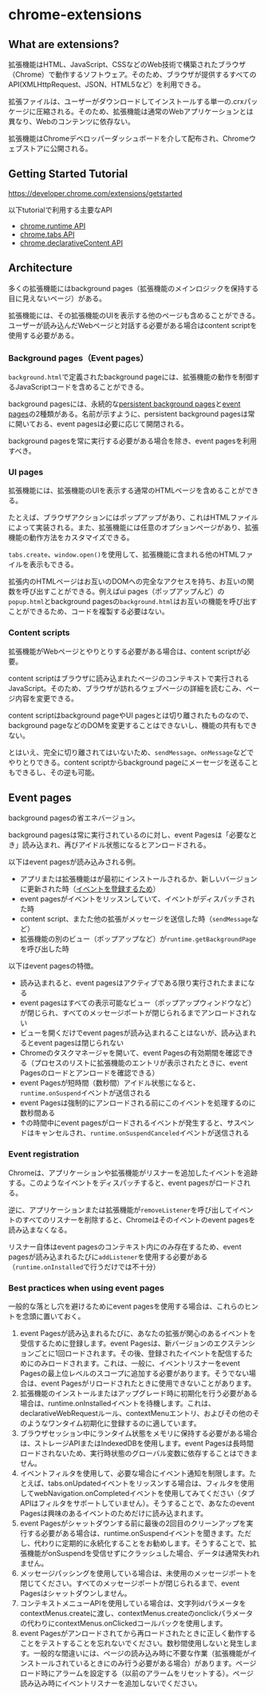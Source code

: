 # chrome-extensions

## What are extensions?
拡張機能はHTML、JavaScript、CSSなどのWeb技術で構築されたブラウザ（Chrome）で動作するソフトウェア。そのため、ブラウザが提供するすべてのAPI(XMLHttpRequest、JSON、HTML5など）を利用できる。

拡張ファイルは、ユーザーがダウンロードしてインストールする単一の.crxパッケージに圧縮される。そのため、拡張機能は通常のWebアプリケーションとは異なり、Webのコンテンツに依存ない。

拡張機能はChromeデベロッパーダッシュボードを介して配布され、Chromeウェブストアに公開される。

## Getting Started Tutorial
https://developer.chrome.com/extensions/getstarted

以下tutorialで利用する主要なAPI

- [chrome.runtime API](https://developer.chrome.com/apps/runtime)
- [chrome.tabs API](https://developer.chrome.com/extensions/tabs)
- [chrome.declarativeContent API](https://developer.chrome.com/extensions/declarativeContent)

## Architecture
多くの拡張機能にはbackground pages（拡張機能のメインロジックを保持する目に見えないページ）がある。

拡張機能には、その拡張機能のUIを表示する他のページも含めることができる。ユーザーが読み込んだWebページと対話する必要がある場合はcontent scriptを使用する必要がある。

### Background pages（Event pages）
`background.html`で定義されたbackground pageには、拡張機能の動作を制御するJavaScriptコードを含めることができる。

background pagesには、永続的な[persistent background pages](https://developer.chrome.com/extensions/background_pages)と[event pages](https://developer.chrome.com/extensions/event_pages)の2種類がある。名前が示すように、persistent background pagesは常に開いておる、event pagesは必要に応じて開閉される。

background pagesを常に実行する必要がある場合を除き、event pagesを利用すべき。

### UI pages
拡張機能には、拡張機能のUIを表示する通常のHTMLページを含めることができる。

たとえば、ブラウザアクションにはポップアップがあり、これはHTMLファイルによって実装される。また、拡張機能には任意のオプションページがあり、拡張機能の動作方法をカスタマイズできる。

`tabs.create`、`window.open()`を使用して、拡張機能に含まれる他のHTMLファイルを表示もできる。

拡張内のHTMLページはお互いのDOMへの完全なアクセスを持ち、お互いの関数を呼び出すことができる。例えばui pages（ポップアップんど）の`popup.html`とbackground pagesの`background.html`はお互いの機能を呼び出すことができるため、コードを複製する必要はない。

### Content scripts
拡張機能がWebページとやりとりする必要がある場合は、content scriptが必要。

content scriptはブラウザに読み込まれたページのコンテキストで実行されるJavaScript。そのため、ブラウザが訪れるウェブページの詳細を読むこみ、ページ内容を変更できる。

content scriptはbackground pageやUI pagesとは切り離されたものなので、background pageなどのDOMを変更することはできないし、機能の共有もできない。

とはいえ、完全に切り離されてはいないため、`sendMessage`、`onMessage`などでやりとりできる。content scriptからbackground pageにメーセージを送ることもできるし、その逆も可能。

## Event pages
background pagesの省エネバージョン。

background pagesは常に実行されているのに対し、event Pagesは「必要なとき」読み込まれ、再びアイドル状態になるとアンロードされる。

以下はevent pagesが読み込みされる例。

- アプリまたは拡張機能はが最初にインストールされるか、新しいバージョンに更新された時（[イベントを登録するため](https://developer.chrome.com/extensions/event_pages#registration)）
- event pagesがイベントをリッスンしていて、イベントがディスパッチされた時
- content script、またた他の拡張がメッセージを送信した時（`sendMessage`など）
- 拡張機能の別のビュー（ポップアップなど）が`runtime.getBackgroundPage`を呼び出した時

以下はevent pagesの特徴。

- 読み込まれると、event pagesはアクティブである限り実行されたままになる
- event pagesはすべての表示可能なビュー（ポップアップウィンドウなど）が閉じられ、すべてのメッセージポートが閉じられるまでアンロードされない
- ビューを開くだけでevent pagesが読み込まれることはないが、読み込まれるとevent pagesは閉じられない
- Chromeのタスクマネージャを開いて、event Pagesの有効期間を確認できる（プロセスのリストに拡張機能のエントリが表示されたときに、event Pagesのロードとアンロードを確認できる）
- event Pagesが短時間（数秒間）アイドル状態になると、 `runtime.onSuspend`イベントが送信される
- event Pagesは強制的にアンロードされる前にこのイベントを処理するのに数秒間ある
- ↑の時間中にevent pagesがロードされるイベントが発生すると、サスペンドはキャンセルされ、`runtime.onSuspendCanceled`イベントが送信される

### Event registration
Chromeは、アプリケーションや拡張機能がリスナーを追加したイベントを追跡する。このようなイベントをディスパッチすると、event pagesがロードされる。

逆に、アプリケーションまたは拡張機能が`removeListener`を呼び出してイベントのすべてのリスナーを削除すると、Chromeはそのイベントのevent pagesを読み込まなくなる。

リスナー自体はevent pagesのコンテキスト内にのみ存在するため、event pagesが読み込まれるたびに`addListener`を使用する必要がある（`runtime.onInstalled`で行うだけでは不十分）

### Best practices when using event pages
一般的な落とし穴を避けるためにevent pagesを使用する場合は、これらのヒントを念頭に置いておく。

1. event Pagesが読み込まれるたびに、あなたの拡張が関心のあるイベントを受信するために登録します。event Pagesは、新バージョンのエクステンションごとに1回ロードされます。その後、登録されたイベントを配信するためにのみロードされます。これは、一般に、イベントリスナーをevent Pagesの最上位レベルのスコープに追加する必要があります。そうでない場合は、event Pagesがリロードされたときに使用できないことがあります。
1. 拡張機能のインストールまたはアップグレード時に初期化を行う必要がある場合は、runtime.onInstalledイベントを待機します。これは、declarativeWebRequestルール、contextMenuエントリ、およびその他のそのようなワンタイム初期化に登録するのに適しています。
1. ブラウザセッション中にランタイム状態をメモリに保持する必要がある場合は、ストレージAPIまたはIndexedDBを使用します。event Pagesは長時間ロードされないため、実行時状態のグローバル変数に依存することはできません。
1. イベントフィルタを使用して、必要な場合にイベント通知を制限します。たとえば、tabs.onUpdatedイベントをリッスンする場合は、フィルタを使用してwebNavigation.onCompletedイベントを使用してみてください（タブAPIはフィルタをサポートしていません）。そうすることで、あなたのevent Pagesは興味のあるイベントのためだけに読み込まれます。
1. event Pagesがシャットダウンする前に最後の2回目のクリーンアップを実行する必要がある場合は、runtime.onSuspendイベントを聞きます。ただし、代わりに定期的に永続化することをお勧めします。そうすることで、拡張機能がonSuspendを受信せずにクラッシュした場合、データは通常失われません。
1. メッセージパッシングを使用している場合は、未使用のメッセージポートを閉じてください。すべてのメッセージポートが閉じられるまで、event Pagesはシャットダウンしません。
1. コンテキストメニューAPIを使用している場合は、文字列idパラメータをcontextMenus.createに渡し、contextMenus.createのonclickパラメータの代わりにcontextMenus.onClickedコールバックを使用します。
1. event Pagesがアンロードされてから再ロードされたときに正しく動作することをテストすることを忘れないでください。数秒間使用しないと発生します。一般的な間違いには、ページの読み込み時に不要な作業（拡張機能がインストールされているときにのみ行う必要がある場合）があります。ページロード時にアラームを設定する（以前のアラームをリセットする）。ページ読み込み時にイベントリスナーを追加しないでください。